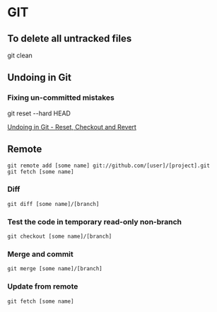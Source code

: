 # GIT

## To delete all untracked files

  git clean

## Undoing in Git


### Fixing un-committed mistakes

  git reset --hard HEAD
  
[Undoing in Git - Reset, Checkout and Revert](http://book.git-scm.com/4_undoing_in_git_-_reset,_checkout_and_revert.html)

## Remote

    git remote add [some name] git://github.com/[user]/[project].git
    git fetch [some name]

### Diff
    git diff [some name]/[branch]

### Test the code in temporary read-only non-branch
    git checkout [some name]/[branch]
 
### Merge and commit
    git merge [some name]/[branch]

### Update from remote
    git fetch [some name]
